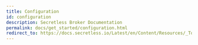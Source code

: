 ```yaml
---
title: Configuration
id: configuration
description: Secretless Broker Documentation
permalink: docs/get_started/configuration.html
redirect_to: https://docs.secretless.io/Latest/en/Content/Resources/_TopNav/cc_Home.htm
---
```

